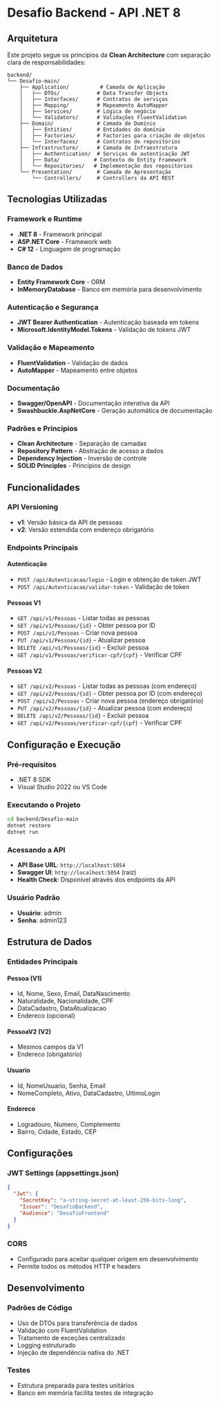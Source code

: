 # Desafio Backend - API .NET 8

## Arquitetura

Este projeto segue os princípios da **Clean Architecture** com separação clara de responsabilidades:

```
backend/
└── Desafio-main/
    ├── Application/          # Camada de Aplicação
    │   ├── DTOs/            # Data Transfer Objects
    │   ├── Interfaces/      # Contratos de serviços
    │   ├── Mapping/         # Mapeamento AutoMapper
    │   ├── Services/        # Lógica de negócio
    │   └── Validators/      # Validações FluentValidation
    ├── Domain/              # Camada de Domínio
    │   ├── Entities/        # Entidades do domínio
    │   ├── Factories/       # Factories para criação de objetos
    │   └── Interfaces/      # Contratos de repositórios
    ├── Infrastructure/      # Camada de Infraestrutura
    │   ├── Authentication/  # Serviços de autenticação JWT
    │   ├── Data/           # Contexto do Entity Framework
    │   └── Repositories/   # Implementação dos repositórios
    └── Presentation/        # Camada de Apresentação
        └── Controllers/     # Controllers da API REST
```

## Tecnologias Utilizadas

### Framework e Runtime
- **.NET 8** - Framework principal
- **ASP.NET Core** - Framework web
- **C# 12** - Linguagem de programação

### Banco de Dados
- **Entity Framework Core** - ORM
- **InMemoryDatabase** - Banco em memória para desenvolvimento

### Autenticação e Segurança
- **JWT Bearer Authentication** - Autenticação baseada em tokens
- **Microsoft.IdentityModel.Tokens** - Validação de tokens JWT

### Validação e Mapeamento
- **FluentValidation** - Validação de dados
- **AutoMapper** - Mapeamento entre objetos

### Documentação
- **Swagger/OpenAPI** - Documentação interativa da API
- **Swashbuckle.AspNetCore** - Geração automática de documentação

### Padrões e Princípios
- **Clean Architecture** - Separação de camadas
- **Repository Pattern** - Abstração de acesso a dados
- **Dependency Injection** - Inversão de controle
- **SOLID Principles** - Princípios de design

## Funcionalidades

### API Versioning
- **v1**: Versão básica da API de pessoas
- **v2**: Versão estendida com endereço obrigatório

### Endpoints Principais

#### Autenticação
- `POST /api/Autenticacao/login` - Login e obtenção de token JWT
- `POST /api/Autenticacao/validar-token` - Validação de token

#### Pessoas V1
- `GET /api/v1/Pessoas` - Listar todas as pessoas
- `GET /api/v1/Pessoas/{id}` - Obter pessoa por ID
- `POST /api/v1/Pessoas` - Criar nova pessoa
- `PUT /api/v1/Pessoas/{id}` - Atualizar pessoa
- `DELETE /api/v1/Pessoas/{id}` - Excluir pessoa
- `GET /api/v1/Pessoas/verificar-cpf/{cpf}` - Verificar CPF

#### Pessoas V2
- `GET /api/v2/Pessoas` - Listar todas as pessoas (com endereço)
- `GET /api/v2/Pessoas/{id}` - Obter pessoa por ID (com endereço)
- `POST /api/v2/Pessoas` - Criar nova pessoa (endereço obrigatório)
- `PUT /api/v2/Pessoas/{id}` - Atualizar pessoa (com endereço)
- `DELETE /api/v2/Pessoas/{id}` - Excluir pessoa
- `GET /api/v2/Pessoas/verificar-cpf/{cpf}` - Verificar CPF

## Configuração e Execução

### Pré-requisitos
- .NET 8 SDK
- Visual Studio 2022 ou VS Code

### Executando o Projeto
```bash
cd backend/Desafio-main
dotnet restore
dotnet run
```

### Acessando a API
- **API Base URL**: `http://localhost:5054`
- **Swagger UI**: `http://localhost:5054` (raiz)
- **Health Check**: Disponível através dos endpoints da API

### Usuário Padrão
- **Usuário**: admin
- **Senha**: admin123

## Estrutura de Dados

### Entidades Principais

#### Pessoa (V1)
- Id, Nome, Sexo, Email, DataNascimento
- Naturalidade, Nacionalidade, CPF
- DataCadastro, DataAtualizacao
- Endereco (opcional)

#### PessoaV2 (V2)
- Mesmos campos da V1
- Endereco (obrigatório)

#### Usuario
- Id, NomeUsuario, Senha, Email
- NomeCompleto, Ativo, DataCadastro, UltimoLogin

#### Endereco
- Logradouro, Numero, Complemento
- Bairro, Cidade, Estado, CEP

## Configurações

### JWT Settings (appsettings.json)
```json
{
  "Jwt": {
    "SecretKey": "a-string-secret-at-least-256-bits-long",
    "Issuer": "DesafioBackend",
    "Audience": "DesafioFrontend"
  }
}
```

### CORS
- Configurado para aceitar qualquer origem em desenvolvimento
- Permite todos os métodos HTTP e headers

## Desenvolvimento

### Padrões de Código
- Uso de DTOs para transferência de dados
- Validação com FluentValidation
- Tratamento de exceções centralizado
- Logging estruturado
- Injeção de dependência nativa do .NET

### Testes
- Estrutura preparada para testes unitários
- Banco em memória facilita testes de integração
